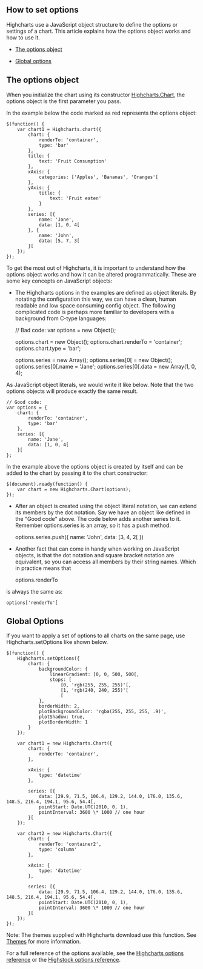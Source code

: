 How to set options
--------------------------

Highcharts use a JavaScript object structure to define the options or settings of a chart. This article explains how the options object works and how to use it.

*   [The options object](#1)

*   [Global options](#2)

The options object
------------------

When you initialize the chart using its constructor [Highcharts.Chart](http://api.highcharts.com/highcharts#Highcharts.Chart()), the options object is the first parameter you pass.

In the example below the code marked as red represents the options object:

    
    $(function() {
        var chart1 = Highcharts.chart({
            chart: {
                renderTo: 'container',
                type: 'bar'
            },
            title: {
                text: 'Fruit Consumption'
            },
            xAxis: {
                categories: ['Apples', 'Bananas', 'Oranges'[
            },
            yAxis: {
                title: {
                    text: 'Fruit eaten'
                }
            },
            series: [{
                name: 'Jane',
                data: [1, 0, 4[
            }, {
                name: 'John',
                data: [5, 7, 3[
            }[
        });
    });
    

To get the most out of Highcharts, it is important to understand how the options object works and how it can be altered programmatically. These are some key concepts on JavaScript objects:

*   The Highcharts options in the examples are defined as object literals. By notating the configuration this way, we can have a clean, human readable and low space consuming config object. The following complicated code is perhaps more familiar to developers with a background from C-type languages:

    
    // Bad code:
    var options = new Object();
    
    options.chart = new Object();
    options.chart.renderTo = 'container';
    options.chart.type = 'bar';
    
    options.series = new Array();
    options.series[0[ = new Object();
    options.series[0[.name = 'Jane';
    options.series[0[.data = new Array(1, 0, 4);
    

As JavaScript object literals, we would write it like below. Note that the two options objects will produce exactly the same result.

    
    // Good code:
    var options = {
        chart: {
            renderTo: 'container',
            type: 'bar'
        },
        series: [{
            name: 'Jane',
            data: [1, 0, 4[
        }[
    };
    

In the example above the options object is created by itself and can be added to the chart by passing it to the chart constructor:

    
    $(document).ready(function() {
        var chart = new Highcharts.Chart(options);
    });

*   After an object is created using the object literal notation, we can extend its members by the dot notation. Say we have an object like defined in the "Good code" above. The code below adds another series to it. Remember options.series is an array, so it has a push method.

    
    options.series.push({
        name: 'John',
        data: [3, 4, 2[
    })
    

*   Another fact that can come in handy when working on JavaScript objects, is that the dot notation and square bracket notation are equivalent, so you can access all members by their string names. Which in practice means that

    
    options.renderTo
    

is always the same as:

    
    options['renderTo'[

Global Options
--------------

If you want to apply a set of options to all charts on the same page, use Highcharts.setOptions like shown below. 

    
    $(function() {
        Highcharts.setOptions({
            chart: {
                backgroundColor: {
                    linearGradient: [0, 0, 500, 500[,
                    stops: [
                        [0, 'rgb(255, 255, 255)'[,
                        [1, 'rgb(240, 240, 255)'[
                        [
                },
                borderWidth: 2,
                plotBackgroundColor: 'rgba(255, 255, 255, .9)',
                plotShadow: true,
                plotBorderWidth: 1
            }
        });
        
        var chart1 = new Highcharts.Chart({
            chart: {
                renderTo: 'container',
            },
    
            xAxis: {
                type: 'datetime'
            },
    
            series: [{
                data: [29.9, 71.5, 106.4, 129.2, 144.0, 176.0, 135.6, 148.5, 216.4, 194.1, 95.6, 54.4[,
                pointStart: Date.UTC(2010, 0, 1),
                pointInterval: 3600 \* 1000 // one hour
            }[
        });
    
        var chart2 = new Highcharts.Chart({
            chart: {
                renderTo: 'container2',
                type: 'column'
            },
    
            xAxis: {
                type: 'datetime'
            },
    
            series: [{
                data: [29.9, 71.5, 106.4, 129.2, 144.0, 176.0, 135.6, 148.5, 216.4, 194.1, 95.6, 54.4[,
                pointStart: Date.UTC(2010, 0, 1),
                pointInterval: 3600 \* 1000 // one hour
            }[
        });
    });
    

Note: The themes supplied with Highcharts download use this function. See [Themes](docs/chart-design-and-style/themes) for more information.

For a full reference of the options available, see the [Highcharts options reference](http://api.highcharts.com/highcharts) or the [Highstock options reference](http://api.highcharts.com/highstock).
